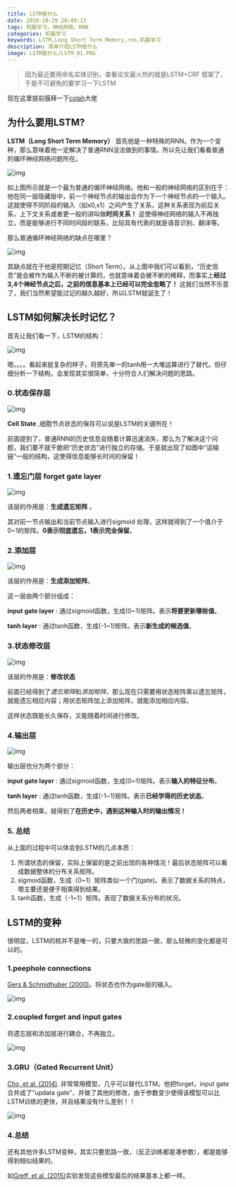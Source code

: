 ```yaml
---
title: LSTM是什么
date: 2018-10-29 20:49:13
tags: 机器学习，神经网络，RNN
categories: 机器学习
keywords: LSTM,Long Short Term Memory,rnn,机器学习
description: 简单介绍LSTM是什么
image: LSTM是什么/LSTM_01.PNG  
---
```


>  因为最近要用命名实体识别，查看论文最火热的就是LSTM+CRF 框架了，于是不可避免的要学习一下LSTM  

现在这里提前膜拜一下[colah](http://colah.github.io/posts/2015-08-Understanding-LSTMs/)大佬



## 为什么要用LSTM?

**LSTM（Long Short Term Memory）** 首先他是一种特殊的RNN。作为一个变种，那么意味着他一定解决了普通RNN没法做到的事情。所以先让我们看看普通的循环神经网络问题所在。



![img](LSTM是什么/LSTM_02.png)

如上图所示就是一个最为普通的循环神经网络。他和一般的神经网络的区别在于：他在同一层隐藏层中，前一个神经节点的输出会作为下一个神经节点的一个输入。这就使得不同阶段的输入（如x0,x1）之间产生了关系，这种关系表现为前后关系，上下文关系或者更一般的讲叫做**时间关系！** 这使得神经网络的输入不再独立，而是能够进行不同时间段的联系，比较具有代表的就是语音识别、翻译等。

那么普通循环神经网络的缺点在哪里？

![img](LSTM是什么/LSTM_03.png)

其缺点就在于他是短期记忆（Short Term）。从上图中我们可以看到，“历史信息”是会被作为输入不断的被计算的，也就意味着会被不断的稀释，而事实上**经过3,4个神经节点之后，之前的信息基本上已经可以完全忽略了！** 这我们当然不乐意了，我们当然希望能过记的越久越好，所以LSTM就诞生了！



## LSTM如何解决长时记忆？

首先让我们看一下，LSTM的结构：

![img](LSTM是什么/LSTM_01.png)

嗯。。。。看起来挺复杂的样子，将原先单一的tanh用一大堆运算进行了替代。但仔细分析一下结构，会发现其实很简单，十分符合人们解决问题的思路。



### 0.状态保存层

![img](LSTM是什么/LSTM_04.png)

**Cell State** ,细胞节点状态的保存可以说是LSTM的关键所在！

前面提到了，普通RNN的历史信息会随着计算迅速消失，那么为了解决这个问题，我们要不就干脆把“历史状态”进行独立的存储。于是就出现了如图中“运输链”一般的结构，这使得信息能够长时间的保留！



### 1.遗忘门层 forget gate layer

![img](LSTM是什么/LSTM_05.png)



该层的作用是：**生成遗忘矩阵** 。

其对前一节点输出和当前节点输入进行sigmoid 处理，这样就得到了一个值介于0~1的矩阵。**0表示彻底遗忘，1表示完全保留**。



### 2.添加层

![img](LSTM是什么/LSTM_06.png)



该层的作用是：**生成添加矩阵**。

这一层由两个部分组成：

**input gate layer** : 通过sigmoid函数，生成(0~1)矩阵。表示**将要更新哪些值**。

**tanh layer** : 通过tanh函数，生成(-1~1)矩阵。表示**新生成的候选值**。



### 3.状态修改层

![img](LSTM是什么/LSTM_07.png)

该层的作用是：**修改状态**

前面已经得到了*遗忘矩阵*和*添加矩阵*，那么现在只需要用状态矩阵乘以遗忘矩阵，就能遗忘相应内容；用状态矩阵加上添加矩阵，就能添加相应内容。

这样状态既能长久保存，又能随着时间进行修改。



### 4.输出层

![img](LSTM是什么/LSTM_08.png)

输出层也分为两个部分：

**input gate layer** : 通过sigmoid函数，生成(0~1)矩阵。表示**输入的特征分布**。

**tanh layer** : 通过tanh函数，生成(-1~1)矩阵。表示**已经学得的历史状态**。

然后两者相乘，就得到了**在历史中，遇到这种输入时的输出情况！**



### 5. 总结

从上面的过程中可以体会到LSTM的几点本质：

1. 所谓状态的保留，实际上保留的是之前出现的各种情况！最后状态矩阵可以看成数据整体的分布关系矩阵。
2. sigmoid函数，生成（0~1）矩阵类似一个门(gate)。表示了数据关系的特点，嗯主要还是便于相乘得到结果。
3. tanh函数，生成（-1~1）矩阵。表现了数据关系分布的状况。



## LSTM的变种

很明显，LSTM的核并不是唯一的，只要大致的思路一致，那么轻微的变化都是可以的。



### 1.peephole connections

[Gers & Schmidhuber (2000)](ftp://ftp.idsia.ch/pub/juergen/TimeCount-IJCNN2000.pdf)。将状态也作为gate层的输入。

![img](LSTM是什么/LSTM_09.png)



### 2.coupled forget and input gates

将遗忘层和添加层进行耦合，不再独立。

![img](LSTM是什么/LSTM_10.png)



### 3.GRU（Gated Recurrent Unit）

[Cho, et al. (2014)](http://arxiv.org/pdf/1406.1078v3.pdf). 非常常用模型，几乎可以替代LSTM。他把forget，input gate合并成了“updata gate”，并做了其他的修改，由于参数变少使得该模型可以比LSTM训练的更快，并且结果没有什么差别！！

![img](LSTM是什么/LSTM_11.png)



### 4.总结

还有其他许多LSTM变种，其实只要思路一致，（反正训练都是凑参数），都是能够得到相似结果的。

如[Greff, et al. (2015)](http://arxiv.org/pdf/1503.04069.pdf)实验发现这些模型最后的结果基本上都一样。